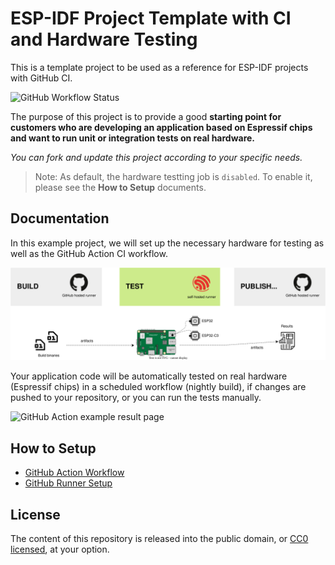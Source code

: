 # ESP-IDF Project Template with CI and Hardware Testing

This is a template project to be used as a reference for ESP-IDF projects with GitHub CI.

![GitHub Workflow Status](https://github.com/espressif/gh-esp-test-template/actions/workflows/ci_workflow.yml/badge.svg)

The purpose of this project is to provide a good **starting point for customers who are developing an application based on Espressif chips and want to run unit or integration tests on real hardware.**

*You can fork and update this project according to your specific needs.*

> Note: As default, the hardware testting job is `disabled`. To enable it, please see the **How to Setup** documents.

## Documentation

In this example project, we will set up the necessary hardware for testing as well as the GitHub Action CI workflow.

![GitHub Action Workflow map](docs/imgs/ghub_action_workflow.svg)

Your application code will be automatically tested on real hardware (Espressif chips) in a scheduled workflow (nightly build), if changes are pushed to your repository, or you can run the tests manually.

![GitHub Action example result page](docs/imgs/ghub_action_page.png)

## How to Setup

- [GitHub Action Workflow](docs/ghub_action_workflow.md)
- [GitHub Runner Setup](docs/ghub_runner_setup.md)

## License

The content of this repository is released into the public domain, or [CC0 licensed](LICENSE), at your option.
